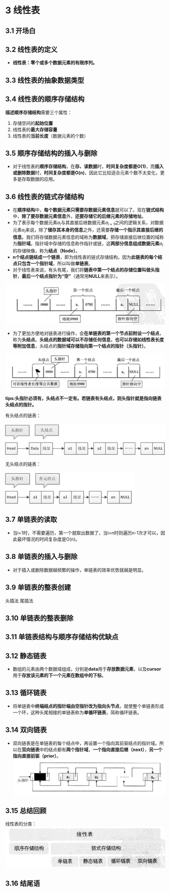 # 3 线性表

## 3.1 开场白

## 3.2 线性表的定义
* **线性表：零个或多个数据元素的有限序列。**

## 3.3 线性表的抽象数据类型

## 3.4 线性表的顺序存储结构
**描述顺序存储结构**需要三个属性：
1. 存储空间的**起始位置**
2. 线性表的**最大存储容量**
3. 线性表的**当前长度**（数据元素的个数）

## 3.5 顺序存储结构的插入与删除
* 对于线性表的**顺序存储结构**，在**存、读数据**时，**时间复杂度都是O(1)**，而**插入或删除数据**时，**时间复杂度都是O(n)**，因此它比较适合元素个数不太变化，更多是存取数据的应用。

## 3.6 线性表的链式存储结构
* 在**顺序结构**中，**每个数据元素只需要存数据元素信息**就可以了。现在**链式结构**中，**除了要存数据元素信息**外，**还要存储它的后继元素的存储地址**。
* 为了表示每个数据元素$a_i$与其直接后继数据元素$a_{i+1}$之间的逻辑关系，对数据元素$a_i$来说，除了**储存其本身的信息**之外，还需要**存储一个指示其直接后继的信息**。我们将存储数据元素信息的域称为**数据域**，把存储直接后继位置的域称为**指针域**。指针域中存储的信息称作指针或链，这**两部分信息组成数据元素**$a_i$的存储映像，称为**结点（Node）**。
* **n个结点链结成一个链表**，即为线性表的链式存储结构，因为**此链表的每个结点只包含一个指针域**，所以叫做**单链表**。
* 对于线性表来说，有头有尾，我们将**链表中第一个结点的存储位置叫做头指针**，**最后一个结点指针为“空”**（通常用**NULL**来表示）。

![链表中的头指针](image/3.6%E9%93%BE%E8%A1%A8%E4%B8%AD%E7%9A%84%E5%A4%B4%E6%8C%87%E9%92%88.png)

* 为了更加方便地对链表进行操作，会**在单链表的第一个节点前附设一个结点**，称为**头结点**。**头结点的数据域可以不存储任何信息**，**也可以存储如线性表长度等附加信息**，头结点的**指针域存储指向第一个结点的指针（头指针）**。

![链表中的头结点](image/3.6%E9%93%BE%E8%A1%A8%E4%B8%AD%E7%9A%84%E5%A4%B4%E7%BB%93%E7%82%B9.png)

**tips:头指针必须有，头结点不一定有。若链表有头结点，则头指针就是指向链表头结点的指针。**

有头结点的链表：

![有头结点的链表](image/3.6%E6%9C%89%E5%A4%B4%E7%BB%93%E7%82%B9%E7%9A%84%E9%93%BE%E8%A1%A8.jpg)

无头结点的链表：

![无头结点的链表](image/3.6%E6%97%A0%E5%A4%B4%E7%BB%93%E7%82%B9%E7%9A%84%E9%93%BE%E8%A1%A8.jpg)


## 3.7 单链表的读取
* 当i=1时，不需要遍历，第一个就取出数据了，当i=n时则遍历n-1次才可以，因此最坏情况的时间复杂度是O(n)。

## 3.8 单链表的插入与删除
* 对于插入或删除数据越频繁的操作，单链表的效率优势就越是明显。

## 3.9 单链表的整表创建
头插法
尾插法

## 3.10 单链表的整表删除

## 3.11 单链表结构与顺序存储结构优缺点

## 3.12 静态链表
* 数组的元素由两个数据域组成，分别是**data**用于**存放数据元素**，以及**cursor**用于**存放该元素的下一个元素在数组中的下标**。

## 3.13 循环链表
* 将单链表中**终端结点的指针端由空指针改为指向头节点**，就使整个单链表形成一个环，这种头尾相接的单链表称为**单循环链表**，简称循环链表。

## 3.14 双向链表
* 双向链表是在单链表的每个结点中，再设置一个指向其前驱结点的指针域。所以在**双向链表**中的结点都有**两个指针域**，**一个指向直接后继（next）**，**另一个指向直接前驱（prior）**。
![非空的循环的带头结点的双向链表](image/3.14%E9%9D%9E%E7%A9%BA%E7%9A%84%E5%BE%AA%E7%8E%AF%E7%9A%84%E5%B8%A6%E5%A4%B4%E7%BB%93%E7%82%B9%E7%9A%84%E5%8F%8C%E5%90%91%E9%93%BE%E8%A1%A8.png)

## 3.15 总结回顾
线性表的分类：
![线性表的分类](image/3.15%E7%BA%BF%E6%80%A7%E8%A1%A8%E7%9A%84%E5%88%86%E7%B1%BB.png)

## 3.16 结尾语


